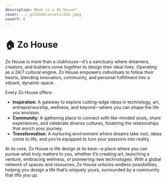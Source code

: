 ```yaml
---
description: What is a Zo House?
cover: ../.gitbook/assets/ZZo.jpeg
coverY: 0
---
```


# 🏠 Zo House

Zo House is more than a clubhouse—it’s a sanctuary where dreamers, creators, and builders come together to design their ideal lives. Operating as a 24/7 cultural engine, Zo House empowers individuals to follow their hearts, blending innovation, community, and personal fulfillment into a vibrant, dynamic space.

Every Zo House offers:

* **Inspiration**: A gateway to explore cutting-edge ideas in technology, art, entrepreneurship, wellness, and beyond—where you can shape the life you envision.
* **Community**: A gathering place to connect with like-minded souls, share experiences, and celebrate diverse cultures, fostering the relationships that enrich your journey.
* **Transformation**: A nurturing environment where dreams take root, ideas come to life, and you’re equipped to turn your passions into reality.

At its core, Zo House is life design at its best—a place where you can pursue what truly matters to you, whether it’s creating art, launching a venture, embracing wellness, or pioneering new technologies. With a global network of spaces and resources, Zo House unlocks endless possibilities, helping you design a life that’s uniquely yours, surrounded by a community that lifts you up.

